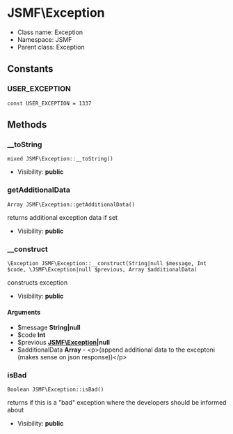 JSMF\Exception
===============






* Class name: Exception
* Namespace: JSMF
* Parent class: Exception



Constants
----------


### USER_EXCEPTION

    const USER_EXCEPTION = 1337







Methods
-------


### __toString

    mixed JSMF\Exception::__toString()





* Visibility: **public**




### getAdditionalData

    Array JSMF\Exception::getAdditionalData()

returns additional exception data if set



* Visibility: **public**




### __construct

    \Exception JSMF\Exception::__construct(String|null $message, Int $code, \JSMF\Exception|null $previous, Array $additionalData)

constructs exception



* Visibility: **public**


#### Arguments
* $message **String|null**
* $code **Int**
* $previous **[JSMF\Exception](JSMF-Exception.md)|null**
* $additionalData **Array** - &lt;p&gt;(append additional data to the exceptoni (makes sense on json response))&lt;/p&gt;



### isBad

    Boolean JSMF\Exception::isBad()

returns if this is a "bad" exception where the developers should be informed about



* Visibility: **public**



